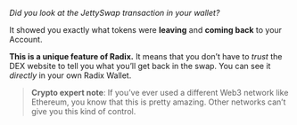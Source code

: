 _Did you look at the JettySwap transaction in your wallet?_

It showed you exactly what tokens were **leaving** and **coming back** to your Account.

**This is a unique feature of Radix.** It means that you don’t have to _trust_ the DEX website to tell you what you’ll get back in the swap. You can see it _directly_ in your own Radix Wallet.

> **Crypto expert note**: If you’ve ever used a different Web3 network like Ethereum, you know that this is pretty amazing. Other networks can’t give you this kind of control.
